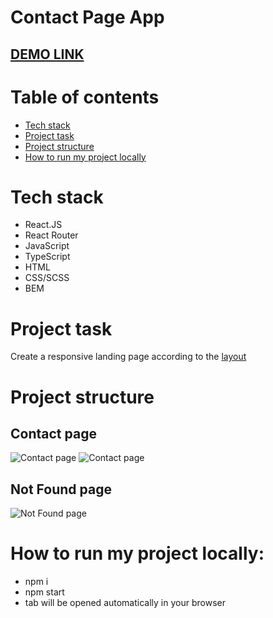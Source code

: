 # Contact Page App

## [DEMO LINK](https://dmytro-lebedchenko.github.io/react_contact-page/#/)

# Table of contents
- [Tech stack](#tech-stack)
- [Project task](#project-task)
- [Project structure](#project-structure)
- [How to run my project locally](#how-to-run-my-project-locally)

# Tech stack
  - React.JS
  - React Router
  - JavaScript
  - TypeScript
  - HTML
  - CSS/SCSS
  - BEM

# Project task
Create a responsive landing page according to the [layout](https://www.figma.com/file/YWgn9ZWsn61zuOZSC6Cffj/React-Technical-Assessment?node-id=1-680&t=Jn4oMJ0J3x6F9qnU-0)

# Project structure
## Contact page
![Contact page](./readme/preview/contact-page.gif)
![Contact page](./readme/preview/contact-page-responsive.gif)

## Not Found page
![Not Found page](./readme/preview/not-found-page.gif)

# How to run my project locally:
  - npm i
  - npm start
  - tab will be opened automatically in your browser
